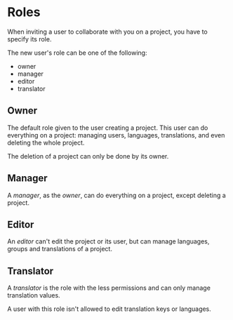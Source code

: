 # Roles

When inviting a user to collaborate with you on a project, you have to specify its role.

The new user's role can be one of the following:
- owner
- manager
- editor
- translator

## Owner

The default role given to the user creating a project. This user can do everything on a project: managing users, languages, translations, and even deleting the whole project.

The deletion of a project can only be done by its owner.

## Manager

A _manager_, as the _owner_, can do everything on a project, except deleting a project. 

## Editor

An _editor_ can't edit the project or its user, but can manage languages, groups and translations of a project. 

## Translator

A _translator_ is the role with the less permissions and can only manage translation values.

A user with this role isn't allowed to edit translation keys or languages.

